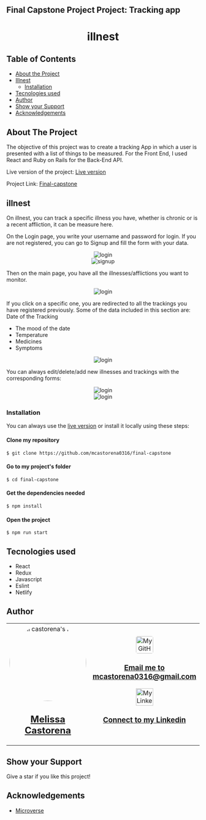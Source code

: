 ## Final Capstone Project Project: Tracking app

<div align="center">
  <h1 color= "rgb(243, 190, 44)" font-size= "40"> illnest </h1>
</div>

## Table of Contents

* [About the Project](#about-the-project)
* [Illnest](#illnest)
  * [Installation](#installation)
* [Tecnologies used](#tecnologies-used)
* [Author](#author)
* [Show your Support](#show-your-support)
* [Acknowledgements](#acknowledgements)

<!-- ABOUT THE PROJECT -->
## About The Project

The objective of this project was to create a tracking App in which a user is presented with a list of things to be measured. For the Front End, I used React and Ruby on Rails for the Back-End API.

Live version of the project: [Live version](https://illnest.netlify.app/)

Project Link: [Final-capstone](https://github.com/mcastorena0316/final-capstone)


<!-- THE APP -->
## illnest

On illnest, you can track a specific illness you have, whether is chronic or is a recent affliction, it can be measure here. 

On the Login page, you write your username and password for login. If you are not registered, you can go to Signup and fill the form with your data. 

<div align="center"><img src="public/login1.png" alt="login"></div>
<div align="center"><img src="public/signup.png" alt="signup"></div>

Then on the main page, you have all the illnesses/afflictions you want to monitor. 

<div align="center"><img src="public/main.png" alt="login"></div>

If you click on a specific one, you are redirected to all the trackings you have registered previously. Some of the data included in this section are:
Date of the Tracking
- The mood of the date
- Temperature
- Medicines
- Symptoms

<div align="center"><img src="public/ill.png" alt="login"></div>

You can always edit/delete/add new illnesses and trackings with the corresponding forms: 

<div align="center"><img src="public/dayform.png" alt="login"></div>
<div align="center"><img src="public/illform.png" alt="login"></div>


<!-- INSTALLATION -->
### Installation

You can always use the [live version](https://illnest.netlify.app/) or install it locally using these steps:

#### Clone my repository

`$ git clone https://github.com/mcastorena0316/final-capstone`

#### Go to my project's folder

`$ cd final-capstone`

#### Get the dependencies needed

`$ npm install`

#### Open the project
`$ npm run start`


<!-- TECNOLOGIES USED -->
## Tecnologies used

* React
* Redux
* Javascript
* Eslint
* Netlify


<!--AUTHOR -->
## Author
<table style="width:100%">
  <tr>
    <td>
      <div align="center">
        <a href="[./docs/img/photo.png](https://github.com/mcastorena0316)" target="_blank" rel="author">
          <img src="https://avatars0.githubusercontent.com/u/52794673?s=460&v=4" style="border-radius: 50%; min-width: 100px;" alt="meli castorena's Photo" width="200px">
        </a>
        <h2>
          <a href="https://mcastorena0316.github.io/portfolio/" target="_blank" rel="author">
              Melissa Castorena
          </a>
        </h2>
      </div>
    </td>
    <td>
      <div align="center">
       <a href="mcastorena0316@gmail.com" target="_blank" rel="author">
          <img src="https://img.icons8.com/color/48/000000/message-squared.png" style="border-radius: 10%" alt="My GitHub" height="45px">
          <h3>
              Email me to 
              <a href="mailto:mcastorena0316@gmail.com">
                  mcastorena0316@gmail.com
              </a>
          </h3>
        </a>
        <a href="https://www.linkedin.com/in/melissa-castorena/">
          <img src="https://img.icons8.com/color/48/000000/linkedin.png" alt="My Linkedin" height="45px">
          <h3>
              Connect to my Linkedin
          </h3>
        </a>
      </div>
    </td>
  </tr>
</table>

<!-- SHOW YOUR SUPPORT -->
## Show your Support

Give a star if you like this project!

<!-- ACKNOWLEDGEMENTS -->
## Acknowledgements

* [Microverse](https://www.microverse.org/)